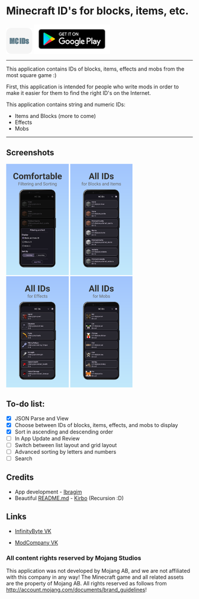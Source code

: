 # Minecraft ID's for blocks, items, etc.

<img height="70px" width="70px" src="./img/logo.png"/> <a href="https://play.google.com/store/apps/details?id=com.infinitybyte.mcid"><img alt='Get it on Google Play' src='./img/gp_link.png' height="80px"/></a>

___

This application contains IDs of blocks, items, effects and mobs from the most square game :)

First, this application is intended for people who write mods in order to make it easier for them to find the right ID's
on the Internet.

This application contains string and numeric IDs:

- Items and Blocks (more to come)
- Effects
- Mobs

___

## Screenshots

<img height="300px" src="./img/screenshots/1.png"/> <img height="300px" src="./img/screenshots/2.png"/> <img height="300px" src="./img/screenshots/3.png"/> <img height="300px" src="./img/screenshots/4.png"/>

## To-do list:

* [x] JSON Parse and View
* [x] Choose between IDs of blocks, items, effects, and mobs to display
* [x] Sort in ascending and descending order
* [ ] In App Update and Review
* [ ] Switch between list layout and grid layout
* [ ] Advanced sorting by letters and numbers
* [ ] Search

## Credits

* App development - [Ibragim](https://github.com/IbremMiner837)
* Beautiful [README.md](README.md) - [Kirbo](https://github.com/Kirbo) (Recursion :D)

## Links

- [InfinityByte VK](https://vk.com/InfinityByte)

- [ModCompany VK](https://vk.com/modcompanype)

### All content rights reserved by Mojang Studios

This application was not developed by Mojang AB, and we are not affiliated with this company in any way! The Minecraft
game and all related assets are the property of Mojang AB. All rights reserved as follows
from http://account.mojang.com/documents/brand_guidelines!
